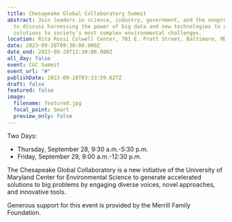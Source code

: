 ```yaml
---
title: Chesapeake Global Collaboratory Summit
abstract: Join leaders in science, industry, government, and the nonprofit world
  to discuss harnessing the power of big data and new technologies to accelerate
  solutions to society's most complex environmental challenges.
location: Rita Rossi Colwell Center, 701 E. Pratt Street, Baltimore, MD
date: 2023-09-28T09:30:00.000Z
date_end: 2023-09-29T12:30:00.000Z
all_day: false
event: CGC Summit
event_url: "#"
publishDate: 2023-09-10T03:33:59.627Z
draft: false
featured: false
image:
  filename: featured.jpg
  focal_point: Smart
  preview_only: false
---
```

T﻿wo Days:

* Thursday, September 28, 9:30 a.m.-5:30 p.m.
* Friday, September 29, 9:00 a.m.-12:30 p.m.

The Chesapeake Global Collaboratory is a new initiative of the University of Maryland Center for Environmental Science to generate accelerated solutions to big problems by engaging diverse voices, novel approaches, and innovative tools.

Generous support for this event is provided by the Merrill Family Foundation.